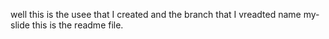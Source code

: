 well this is the usee that I created and the branch that I vreadted name my-slide this is the readme file.
